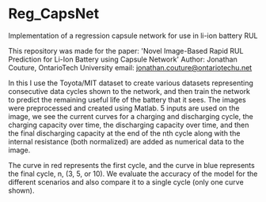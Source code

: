# Reg_CapsNet
Implementation of a regression capsule network for use in li-ion battery RUL

This repository was made for the paper: 'Novel Image-Based Rapid RUL Prediction for Li-Ion Battery using Capsule Network'
Author: Jonathan Couture, OntarioTech University
email: jonathan.couture@ontariotechu.net

In this I use the Toyota/MIT dataset to create various datasets representing consecutive data cycles shown to the network, and then train the network to predict
the remaining useful life of the battery that it sees. The images were preprocessed and created using Matlab.
5 inputs are used on the image, we see the current curves for a charging and discharging cycle, the charging capacity over time, the discharging capacity over time,
and then the final discharging capacity at the end of the nth cycle along with the internal resistance (both normalized) are added as numerical data to the image.

The curve in red represents the first cycle, and the curve in blue represents the final cycle, n, (3, 5, or 10). We evaluate the accuracy of the model for the different
scenarios and also compare it to a single cycle (only one curve shown). 
